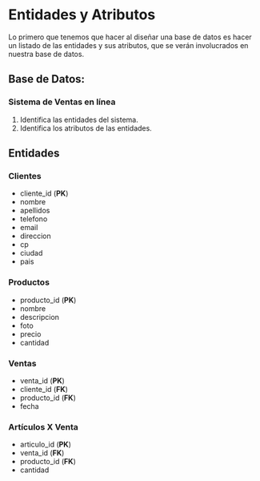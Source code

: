 # Entidades y Atributos

Lo primero que tenemos que hacer al diseñar una base de datos es hacer un listado de las entidades y sus atributos, que se verán involucrados en nuestra base de datos.

## Base de Datos:

### Sistema de Ventas en línea

1. Identifica las entidades del sistema.
1. Identifica los atributos de las entidades.

## Entidades

### Clientes

- cliente_id (**PK**)
- nombre
- apellidos
- telefono
- email
- direccion
- cp
- ciudad
- pais

### Productos

- producto_id (**PK**)
- nombre
- descripcion
- foto
- precio
- cantidad

### Ventas

- venta_id (**PK**)
- cliente_id (**FK**)
- producto_id (**FK**)
- fecha

### Artículos X Venta

- articulo_id (**PK**)
- venta_id (**FK**)
- producto_id (**FK**)
- cantidad
